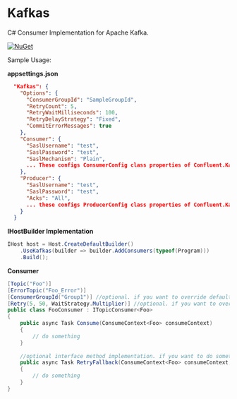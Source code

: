 # Kafkas

C# Consumer Implementation for Apache Kafka.

[![NuGet](https://img.shields.io/nuget/v/Coretech9.Kafkas?label=Kafkas%20NuGet)](https://www.nuget.org/packages/Coretech9.Kafkas)

Sample Usage:


**appsettings.json**

```json
  "Kafkas": {
    "Options": {
      "ConsumerGroupId": "SampleGroupId",
      "RetryCount": 5,
      "RetryWaitMilliseconds": 100,
      "RetryDelayStrategy": "Fixed",
      "CommitErrorMessages": true
    },
    "Consumer": {
      "SaslUsername": "test",
      "SaslPassword": "test",
      "SaslMechanism": "Plain",
      ... These configs ConsumerConfig class properties of Confluent.Kafka package
    },
    "Producer": {
      "SaslUsername": "test",
      "SaslPassword": "test",
      "Acks": "All",
      ... these configs ProducerConfig class properties of Confluent.Kafka package
    }
  }
```

**IHostBuilder Implementation**

```csharp
IHost host = Host.CreateDefaultBuilder()
    .UseKafkas(builder => builder.AddConsumers(typeof(Program)))
    .Build();
```

**Consumer**

```csharp
[Topic("Foo")]
[ErrorTopic("Foo_Error")]
[ConsumerGroupId("Group1")] //optional. if you want to override default options.
[Retry(5, 50, WaitStrategy.Multiplier)] //optional. if you want to override default options.
public class FooConsumer : ITopicConsumer<Foo>
{
    public async Task Consume(ConsumeContext<Foo> consumeContext)
    {
        // do something
    }
    
    //optional interface method implementation. if you want to do something after a failed try.
    public async Task RetryFallback(ConsumeContext<Foo> consumeContext, Exception exception)
    {
        // do something
    }
}
```
